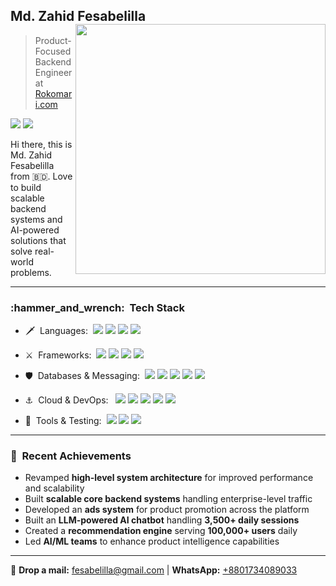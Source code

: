 ## **Md. Zahid Fesabelilla** [<img align="right" width="400" src="https://github-readme-stats.vercel.app/api?username=fesabelilla&show_icons=true&include_all_commits=true&count_private=true&cache_seconds=86400"/>](https://github.com/fesabelilla)

> Product-Focused Backend Engineer at [Rokomari.com](https://rokomari.com/)

[![](https://img.shields.io/badge/Blog-fesabelilla-0A1A2F?style=flat)](https://fesabelilla.medium.com)
[![](https://img.shields.io/badge/-FesaBelilla-0A1A2F?style=flat&logo=linkedin)](https://www.linkedin.com/in/fesabelilla)

Hi there, this is Md. Zahid Fesabelilla from :bangladesh:. Love to build scalable backend systems and AI-powered solutions that solve real-world problems.

---

<h3> :hammer_and_wrench: &nbsp;Tech Stack</h3>

- :dagger: &nbsp;Languages:&nbsp;
  ![](https://img.shields.io/badge/-Java-0A1A2F?style=flat&logo=openjdk)
  ![](https://img.shields.io/badge/-Python-0A1A2F?style=flat&logo=python)
  ![](https://img.shields.io/badge/-GoLang-0A1A2F?style=flat&logo=go)
  ![](https://img.shields.io/badge/-JavaScript-0A1A2F?style=flat&logo=javascript)

- :crossed_swords: &nbsp;Frameworks:&nbsp;
  ![](https://img.shields.io/badge/-Spring_Boot-0A1A2F?style=flat&logo=springboot)
  ![](https://img.shields.io/badge/-FastAPI-0A1A2F?style=flat&logo=fastapi)
  ![](https://img.shields.io/badge/-Gin-0A1A2F?style=flat&logo=go)
  ![](https://img.shields.io/badge/-Hibernate-0A1A2F?style=flat&logo=hibernate)

- :shield: &nbsp;Databases & Messaging:&nbsp;
  ![](https://img.shields.io/badge/-MySQL-0A1A2F?style=flat&logo=mysql)
  ![](https://img.shields.io/badge/-MongoDB-0A1A2F?style=flat&logo=mongodb)
  ![](https://img.shields.io/badge/-Redis-0A1A2F?style=flat&logo=redis)
  ![](https://img.shields.io/badge/-RabbitMQ-0A1A2F?style=flat&logo=rabbitmq)
  ![](https://img.shields.io/badge/-Kafka-0A1A2F?style=flat&logo=apachekafka)

- :anchor: &nbsp;Cloud & DevOps: &nbsp;
  ![](https://img.shields.io/badge/-AWS-0A1A2F?style=flat&logo=amazonwebservices)
  ![](https://img.shields.io/badge/-Docker-0A1A2F?style=flat&logo=docker)
  ![](https://img.shields.io/badge/-Jenkins-0A1A2F?style=flat&logo=jenkins)
  ![](https://img.shields.io/badge/-Maven-0A1A2F?style=flat&logo=apachemaven)
  ![](https://img.shields.io/badge/-Gradle-0A1A2F?style=flat&logo=gradle)
  
- :bow_and_arrow: &nbsp;Tools & Testing:&nbsp;
  ![](https://img.shields.io/badge/-Git-0A1A2F?style=flat&logo=git)
  ![](https://img.shields.io/badge/-JUnit-0A1A2F?style=flat&logo=junit5)
  ![](https://img.shields.io/badge/-Postman-0A1A2F?style=flat&logo=postman)

---

### :rocket: &nbsp;Recent Achievements
- Revamped **high-level system architecture** for improved performance and scalability
- Built **scalable core backend systems** handling enterprise-level traffic
- Developed an **ads system** for product promotion across the platform
- Built an **LLM-powered AI chatbot** handling **3,500+ daily sessions**
- Created a **recommendation engine** serving **100,000+ users** daily
- Led **AI/ML teams** to enhance product intelligence capabilities

---

💬 <b>Drop a mail:</b> <a href="mailto:fesabelilla@gmail.com" target="_blank">fesabelilla@gmail.com</a> | <b>WhatsApp:</b> <a href="https://wa.me/8801734089033" target="_blank">+8801734089033</a>
